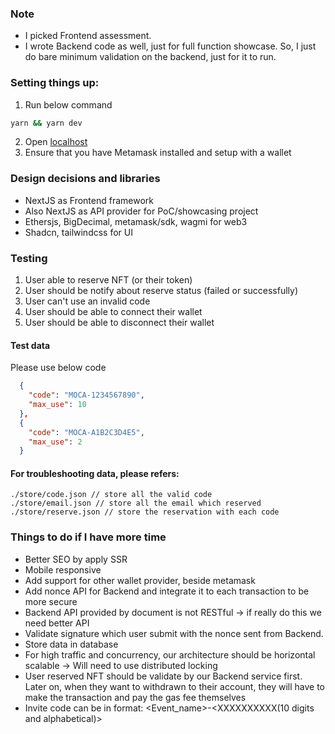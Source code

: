 ### Note
- I picked Frontend assessment.
- I wrote Backend code as well, just for full function showcase. So, I just do bare minimum validation on the backend, just for it to run.

### Setting things up:
1. Run below command
```bash
yarn && yarn dev
```
2. Open [localhost](http://localhost:3000)
3. Ensure that you have Metamask installed and setup with a wallet


### Design decisions and libraries
- NextJS as Frontend framework
- Also NextJS as API provider for PoC/showcasing project
- Ethersjs, BigDecimal, metamask/sdk, wagmi for web3
- Shadcn, tailwindcss for UI

### Testing
1. User able to reserve NFT (or their token)
2. User should be notify about reserve status (failed or successfully)
3. User can't use an invalid code
4. User should be able to connect their wallet
5. User should be able to disconnect their wallet

#### Test data
Please use below code
```json
  {
    "code": "MOCA-1234567890",
    "max_use": 10
  },
  {
    "code": "MOCA-A1B2C3D4E5",
    "max_use": 2
  }
```

#### For troubleshooting data, please refers:
```
./store/code.json // store all the valid code
./store/email.json // store all the email which reserved
./store/reserve.json // store the reservation with each code
```

### Things to do if I have more time
- Better SEO by apply SSR
- Mobile responsive
- Add support for other wallet provider, beside metamask
- Add nonce API for Backend and integrate it to each transaction to be more secure
- Backend API provided by document is not RESTful -> if really do this we need better API
- Validate signature which user submit with the nonce sent from Backend.
- Store data in database
- For high traffic and concurrency, our architecture should be horizontal scalable -> Will need to use distributed locking
- User reserved NFT should be validate by our Backend service first. Later on, when they want to withdrawn to their account, they will have to make the transaction and pay the gas fee themselves
- Invite code can be in format: <Event_name>-<XXXXXXXXXX(10 digits and alphabetical)>
